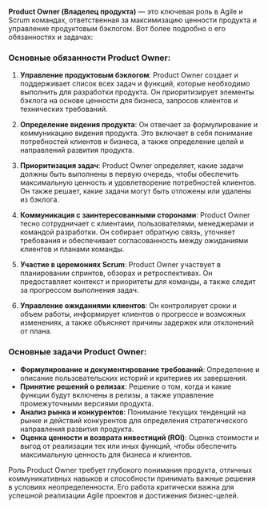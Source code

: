 **Product Owner (Владелец продукта)** — это ключевая роль в Agile и Scrum командах, ответственная за максимизацию ценности продукта и управление продуктовым бэклогом. Вот более подробно о его обязанностях и задачах:

### Основные обязанности Product Owner:

1. **Управление продуктовым бэклогом**: Product Owner создает и поддерживает список всех задач и функций, которые необходимо выполнить для разработки продукта. Он приоритизирует элементы бэклога на основе ценности для бизнеса, запросов клиентов и технических требований.

2. **Определение видения продукта**: Он отвечает за формулирование и коммуникацию видения продукта. Это включает в себя понимание потребностей клиентов и бизнеса, а также определение целей и направлений развития продукта.

3. **Приоритизация задач**: Product Owner определяет, какие задачи должны быть выполнены в первую очередь, чтобы обеспечить максимальную ценность и удовлетворение потребностей клиентов. Он также решает, какие задачи могут быть отложены или удалены из бэклога.

4. **Коммуникация с заинтересованными сторонами**: Product Owner тесно сотрудничает с клиентами, пользователями, менеджерами и командой разработки. Он собирает обратную связь, уточняет требования и обеспечивает согласованность между ожиданиями клиентов и планами команды.

5. **Участие в церемониях Scrum**: Product Owner участвует в планировании спринтов, обзорах и ретроспективах. Он предоставляет контекст и приоритеты для команды, а также следит за прогрессом выполнения задач.

6. **Управление ожиданиями клиентов**: Он контролирует сроки и объем работы, информирует клиентов о прогрессе и возможных изменениях, а также объясняет причины задержек или отклонений от плана.

### Основные задачи Product Owner:

- **Формулирование и документирование требований**: Определение и описание пользовательских историй и критериев их завершения.
- **Принятие решений о релизах**: Решение о том, когда и какие функции будут включены в релизы, а также управление промежуточными версиями продукта.
- **Анализ рынка и конкурентов**: Понимание текущих тенденций на рынке и действий конкурентов для определения стратегического направления развития продукта.
- **Оценка ценности и возврата инвестиций (ROI)**: Оценка стоимости и выгод от реализации тех или иных функций, чтобы обеспечить максимальную ценность для бизнеса и клиентов.

Роль Product Owner требует глубокого понимания продукта, отличных коммуникативных навыков и способности принимать важные решения в условиях неопределенности. Его работа критически важна для успешной реализации Agile проектов и достижения бизнес-целей.